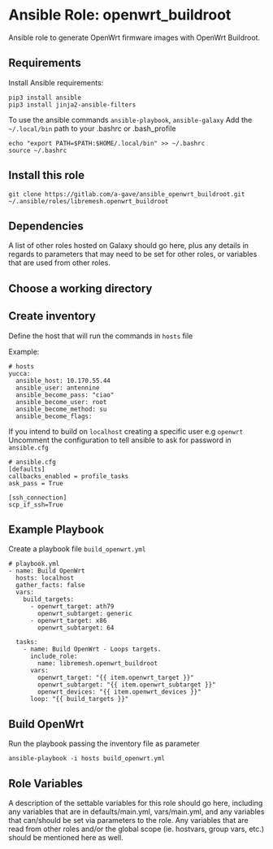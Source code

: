 Ansible Role: openwrt_buildroot
=========

Ansible role to generate OpenWrt firmware images with OpenWrt Buildroot.

Requirements
------------

Install Ansible requirements:

    pip3 install ansible
    pip3 install jinja2-ansible-filters

To use the ansible commands `ansible-playbook`, `ansible-galaxy`
Add the `~/.local/bin` path to your .bashrc or .bash_profile

    echo "export PATH=$PATH:$HOME/.local/bin" >> ~/.bashrc
    source ~/.bashrc

Install this role
------------

    git clone https://gitlab.com/a-gave/ansible_openwrt_buildroot.git ~/.ansible/roles/libremesh.openwrt_buildroot

Dependencies
------------

    
A list of other roles hosted on Galaxy should go here, plus any details in regards to parameters that may need to be set for other roles, or variables that are used from other roles.

Choose a working directory
------------


Create inventory
------------
Define the host that will run the commands in `hosts` file

Example:

    # hosts
    yucca:
      ansible_host: 10.170.55.44
      ansible_user: antennine
      ansible_become_pass: "ciao"
      ansible_become_user: root
      ansible_become_method: su
      ansible_become_flags:

If you intend to build on `localhost` creating a specific user e.g `openwrt`
Uncomment the configuration to tell ansible to ask for password in `ansible.cfg`

    # ansible.cfg
    [defaults]
    callbacks_enabled = profile_tasks
    ask_pass = True

    [ssh_connection]
    scp_if_ssh=True

Example Playbook
--------------
Create a playbook file `build_openwrt.yml`

    # playbook.yml
    - name: Build OpenWrt
      hosts: localhost
      gather_facts: false
      vars:
        build_targets: 
          - openwrt_target: ath79
            openwrt_subtarget: generic
          - openwrt_target: x86
            openwrt_subtarget: 64

      tasks: 
        - name: Build OpenWrt - Loops targets.
          include_role: 
            name: libremesh.openwrt_buildroot 
          vars:
            openwrt_target: "{{ item.openwrt_target }}"
            openwrt_subtarget: "{{ item.openwrt_subtarget }}"
            openwrt_devices: "{{ item.openwrt_devices }}"
          loop: "{{ build_targets }}"

Build OpenWrt
--------------
Run the playbook passing the inventory file as parameter

    ansible-playbook -i hosts build_openwrt.yml

Role Variables
--------------




A description of the settable variables for this role should go here, including any variables that are in defaults/main.yml, vars/main.yml, and any variables that can/should be set via parameters to the role. Any variables that are read from other roles and/or the global scope (ie. hostvars, group vars, etc.) should be mentioned here as well.
